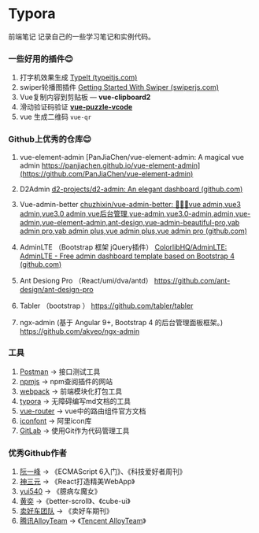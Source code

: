 # Typora
 前端笔记
 记录自己的一些学习笔记和实例代码。

### 一些好用的插件😊

1. 打字机效果生成 [TypeIt (typeitjs.com)](https://typeitjs.com/)
2. swiper轮播图插件 [Getting Started With Swiper (swiperjs.com)](https://swiperjs.com/get-started) 
3. Vue复制内容到剪贴板 — **vue-clipboard2**
4. 滑动验证码验证   **[vue-puzzle-vcode](https://gitee.com/beeworkshop/vue-puzzle-vcode)**
5. vue 生成二维码   `vue-qr`

### Github上优秀的仓库😊

1. vue-element-admin   [PanJiaChen/vue-element-admin: A magical vue admin https://panjiachen.github.io/vue-element-admin](https://github.com/PanJiaChen/vue-element-admin)

2. D2Admin [d2-projects/d2-admin: An elegant dashboard (github.com)](https://github.com/d2-projects/d2-admin)

3. Vue-admin-better  [chuzhixin/vue-admin-better: 🚀🚀🚀vue admin,vue3 admin,vue3.0 admin,vue后台管理,vue-admin,vue3.0-admin,admin,vue-admin,vue-element-admin,ant-design,vue-admin-beautiful-pro,vab admin pro,vab admin plus,vue admin plus,vue admin pro (github.com)](https://github.com/chuzhixin/vue-admin-better)
4. AdminLTE （Bootstrap 框架  jQuery插件） [ColorlibHQ/AdminLTE: AdminLTE - Free admin dashboard template based on Bootstrap 4 (github.com)](https://github.com/ColorlibHQ/AdminLTE)

5.  Ant Desiong Pro   （React/umi/dva/antd） https://github.com/ant-design/ant-design-pro
6.  Tabler （bootstrap ） https://github.com/tabler/tabler

7.  ngx-admin (基于 Angular 9+, Bootstrap 4 的后台管理面板框架。)  https://github.com/akveo/ngx-admin

### 工具

1. [Postman](https://www.getpostman.com/) -> 接口测试工具
2. [npmjs](https://www.npmjs.com/) -> npm查阅插件的网站
3. [webpack](https://www.webpackjs.com/) -> 前端模块化打包工具
4. [typora](https://www.typora.io/) -> 无障碍编写md文档的工具
5. [vue-router](https://router.vuejs.org/) -> vue中的路由组件官方文档
6. [iconfont](https://www.iconfont.cn/) -> 阿里icon库
7. [GitLab](https://about.gitlab.com/) -> 使用Git作为代码管理工具

### 优秀Github作者

1. [阮一峰](https://github.com/ruanyf) -> 《ECMAScript 6入门》、《科技爱好者周刊》
2. [神三元](https://github.com/sanyuan0704) -> 《React打造精美WebApp》
3. [yui540](https://github.com/yui540) -> 《臆病な魔女》
4. [黄奕](https://github.com/ustbhuangyi) ->《better-scroll》、《cube-ui》
5. [卖好车团队](https://github.com/maihaoche) -> 《卖好车期刊》
6. [腾讯AlloyTeam](https://github.com/AlloyTeam) -> 《[Tencent AlloyTeam](http://alloyteam.github.io/)》


